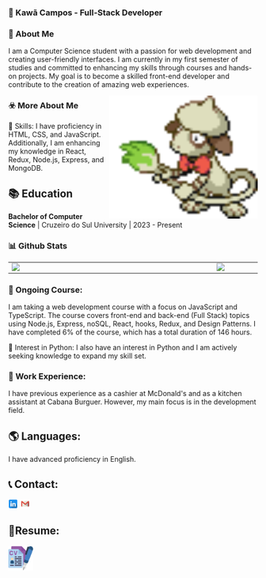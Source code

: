 ### 👋 Kawã Campos - Full-Stack Developer

### 📖 About Me
I am a Computer Science student with a passion for web development and creating user-friendly interfaces. I am currently in my first semester of studies and committed to enhancing my skills through courses and hands-on projects. My goal is to become a skilled front-end developer and contribute to the creation of amazing web experiences.
<br/>


 
  <img align="right" alt="GIF"  src="./images/smeargle.gif" width="300px">

### ☣️ More About Me

🚀 Skills: 
I have proficiency in HTML, CSS, and JavaScript. Additionally, I am enhancing my knowledge in React, Redux, Node.js, Express, and MongoDB.


## 📚 Education
**Bachelor of Computer Science** | Cruzeiro do Sul University | 2023 - Present
<br>

### 📊 Github Stats
<center>
  <table>
    <tr>
        <td><img width="400px" align="left" src="https://camo.githubusercontent.com/8d93a9bce39150cae9d2e01f7a1ddb58895e7c7398ae57cf557005afa612e93e/68747470733a2f2f6769746875622d726561646d652d73746174732e76657263656c2e6170702f6170692f746f702d6c616e67732f3f757365726e616d653d4b61776143616d706f7326686964653d68746d6c266c61796f75743d636f6d70616374267468656d653d6461726b" /></td>
        <td><img width="495px" align="left" src="https://github-readme-stats.vercel.app/api?username=KawaCampos&theme=dark&count_private=true"/></td>
    </tr>   
  </table>
</center>  

### 🌱 Ongoing Course:
I am taking a web development course with a focus on JavaScript and TypeScript. The course covers front-end and back-end (Full Stack) topics using Node.js, Express, noSQL, React, hooks, Redux, and Design Patterns. I have completed 6% of the course, which has a total duration of 146 hours.

🐍 Interest in Python:
I also have an interest in Python and I am actively seeking knowledge to expand my skill set.

### 💼 Work Experience: 
I have previous experience as a cashier at McDonald's and as a kitchen assistant at Cabana Burguer. However, my main focus is in the development field.
<br>
<div class="wrapper">
  <div>
    <h2>🌎 Languages:</h2>
     I have advanced proficiency in English.
  </div>
  <div>
    <h2>📞 Contact:</h2>
<a target="_blank" href="https://www.linkedin.com/in/kaw%C3%A3-campos-703495266/"><img src="images/linkedin (3).png" alt="linkedin" width="20px" ></a>
<a target="_blank" href="mailto:kawacampos030@gmail.com" ><img src="images/gmail (2).png" alt="gmail" width="20px" ></a>
  </div>
  <div>
  <h2>📝Resume:</h2>
<a target="_blank" href="https://drive.google.com/file/d/1NRbwn_Zq2yj11-qISXJvhNYUrm5K1OBL/view?usp=sharing" ><img src="images/curriculos.png" alt="curriculo" width="50px" ></a>
  </div>
</div>




